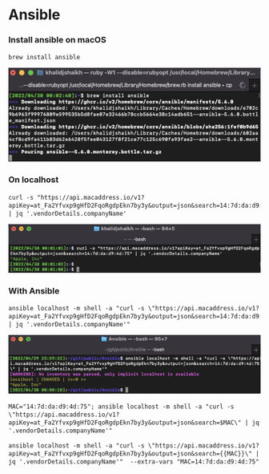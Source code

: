 # Ansible

### Install ansible on macOS
```
brew install ansible
```
![](images/../images/brew.png)
### On localhost
```
curl -s "https://api.macaddress.io/v1?apiKey=at_Fa2Yfvxp9gHfD2FqoRgdpEkn7by3y&output=json&search=14:7d:da:d9:4d:75" | jq '.vendorDetails.companyName'
```
![](images/localhost.png)
### With Ansible
```
ansible localhost -m shell -a "curl -s \"https://api.macaddress.io/v1?apiKey=at_Fa2Yfvxp9gHfD2FqoRgdpEkn7by3y&output=json&search=14:7d:da:d9:4d:75\" | jq '.vendorDetails.companyName'" 
```
![](images/ansible.png)

```
MAC="14:7d:da:d9:4d:75"; ansible localhost -m shell -a "curl -s \"https://api.macaddress.io/v1?apiKey=at_Fa2Yfvxp9gHfD2FqoRgdpEkn7by3y&output=json&search=$MAC\" | jq '.vendorDetails.companyName'" 
```

```
ansible localhost -m shell -a "curl -s \"https://api.macaddress.io/v1?apiKey=at_Fa2Yfvxp9gHfD2FqoRgdpEkn7by3y&output=json&search={{MAC}}\" | jq '.vendorDetails.companyName'"  --extra-vars "MAC=14:7d:da:d9:4d:75"
```